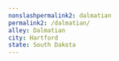 ```yaml
---
﻿nonslashpermalink2: dalmatian
permalink2: /dalmatian/
alley: Dalmatian
city: Hartford
state: South Dakota
---
```


